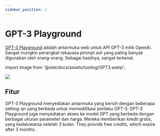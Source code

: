 ```yaml
---
sidebar_position: 2
---
```


# GPT-3 Playground

[GPT-3 Playground](https://beta.openai.com/docs/quickstart) adalah antarmuka web untuk API GPT-3 milik OpenAI. Sangat mungkin perangkat rekayasa prompt asli yang paling banyak digunakan oleh orang-orang. Sebagai hasilnya, sangat terkenal.

import Image from '@site/docs/assets/tooling/GPT3.webp';

<div style={{textAlign: 'center'}}>
  <img src={Image} style={{width: "750px"}}/>
</div>

## Fitur

GPT-3 Playground menyediakan antarmuka yang bersih dengan beberapa setting-an yang berbeda untuk memodifikasi perilaku GPT-3. GPT-3 Playground juga menyediakan akses ke model GPT yang berbeda dengan berbagai ukuran parameter dan harga. Mereka memberikan kredit gratis, yang kedaluwarsa setelah 3 bulan. They provide free credits, which expire after 3 months. 
